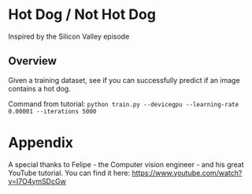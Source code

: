 # Hot Dog / Not Hot Dog

Inspired by the Silicon Valley episode

## Overview

Given a training dataset, see if you can successfully predict if an image contains a hot dog.



Command from tutorial:
`python train.py --devicegpu --learning-rate 0.00001 --iterations 5000`


# Appendix

A special thanks to Felipe - the Computer vision engineer - and his great YouTube tutorial.
You can find it here: https://www.youtube.com/watch?v=I7O4ymSDcGw

